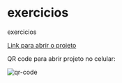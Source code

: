 # exercicios
 exercicios

<a href="https://luangf.github.io/exercicios-html-css/projeto/android">Link para abrir o projeto</a>

QR code para abrir projeto no celular:

![qr-code](https://github.com/luangf/exercicios-html-css/assets/82978424/15d4a2d3-8dc9-41a8-b547-b51297458bee)
